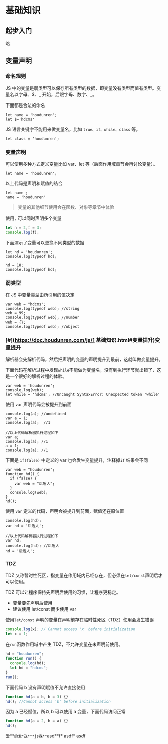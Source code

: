# 基础知识

## 起步入门

略

## 变量声明

### 命名规则

JS 中的变量是弱类型可以保存所有类型的数据，即变量没有类型而值有类型。变量名以字母、$、_ 开始，后跟字母、数字、_。

下面都是合法的命名

```text
let name = 'houdunren';
let $='hdcms'
```

JS 语言关键字不能用来做变量名，比如 `true、if、while、class` 等。

```text
let class = 'houdunren';
```

### 变量声明

可以使用多种方式定义变量比如 var、let 等（后面作用域章节会再讨论变量）。

```text
let name = 'houdunren';
```

以上代码是声明和赋值的结合

```text
let name ;
name = 'houdunren'
```

> 变量的其他细节使用会在函数、对象等章节中体验

使用`,` 可以同时声明多个变量

```js
let n = 2,f = 3;
console.log(f);
```

下面演示了变量可以更换不同类型的数据

```text
let hd = 'houdunren';
console.log(typeof hd);

hd = 18;
console.log(typeof hd);
```

### 弱类型

在 JS 中变量类型由所引用的值决定

```text
var web = "hdcms";
console.log(typeof web); //string
web = 99;
console.log(typeof web); //number
web = {};
console.log(typeof web); //object
```

### [#](https://doc.houdunren.com/js/1 基础知识.html#变量提升)变量提升

解析器会先解析代码，然后把声明的变量的声明提升到最前，这就叫做变量提升。

下面代码在解析过程中发现`while`不能做为变量名，没有到执行环节就出错了，这是一个很好的解析过程的体验。

```text
var web = 'houdunren';
console.log(web);
let while = 'hdcms'; //Uncaught SyntaxError: Unexpected token 'while'
```

使用 `var` 声明代码会被提升到前面

```text
console.log(a); //undefined
var a = 1;
console.log(a);  //1

//以上代码解析器执行过程如下
var a;
console.log(a); //1
a = 1;
console.log(a); //1
```

下面是 `if(false)` 中定义的 var 也会发生变量提升，注释掉`if` 结果会不同

```text
var web = "houdunren";
function hd() {
  if (false) {
    var web = "后盾人";
  }
  console.log(web);
}
hd();
```

使用 `var` 定义的代码，声明会被提升到前面，赋值还在原位置

```text
console.log(hd);
var hd = '后盾人';

//以上代码解析器执行过程如下
var hd;
console.log(hd); //后盾人
hd = '后盾人';
```

### TDZ



TDZ 又称暂时性死区，指变量在作用域内已经存在，但必须在`let/const`声明后才可以使用。

TDZ 可以让程序保持先声明后使用的习惯，让程序更稳定。

- 变量要先声明后使用
- 建议使用 let/const 而少使用 var

使用`let/const` 声明的变量在声明前存在临时性死区（TDZ）使用会发生错误

```js
console.log(x); // Cannot access 'x' before initialization
let x = 1;
```

在`run`函数作用域中产生 TDZ，不允许变量在未声明前使用。

```js
hd = "houdunren";
function run() {
  console.log(hd);
  let hd = "hdcms";
}
run();
```

下面代码 b 没有声明赋值不允许直接使用

```js
function hd(a = b, b = 3) {}
hd(); //Cannot access 'b' before initialization
```

因为 a 已经赋值，所以 b 可以使用 a 变量，下面代码访问正常

```js
function hd(a = 2, b = a) {}
hd();
```



爱**`的发*送***js森**`asd**f* asdf* a*sd*f

